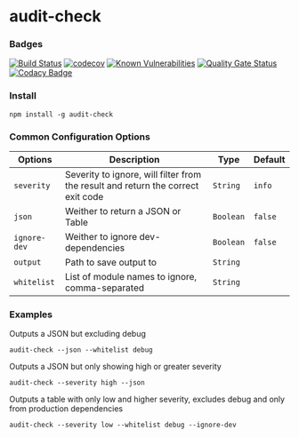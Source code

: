 # audit-check

### Badges  
[![Build Status](https://travis-ci.org/lee5i3/audit-check.svg?branch=master)](https://travis-ci.org/lee5i3/audit-check)
[![codecov](https://codecov.io/gh/lee5i3/audit-check/branch/master/graph/badge.svg)](https://codecov.io/gh/lee5i3/audit-check)
[![Known Vulnerabilities](https://snyk.io/test/github/lee5i3/audit-check/badge.svg)](https://snyk.io/test/github/lee5i3/audit-check)
[![Quality Gate Status](https://sonarcloud.io/api/project_badges/measure?project=lee5i3_audit-check&metric=alert_status)](https://sonarcloud.io/dashboard?id=lee5i3_audit-check)
[![Codacy Badge](https://api.codacy.com/project/badge/Grade/f91b80021c6d4f0cb4f1dda56f580273)](https://www.codacy.com/manual/lee5i3/audit-check?utm_source=github.com&amp;utm_medium=referral&amp;utm_content=lee5i3/audit-check&amp;utm_campaign=Badge_Grade)

### Install
```
npm install -g audit-check
```

### Common Configuration Options
| Options | Description  | Type | Default  |
|---|---|---|---|
| ```severity``` | Severity to ignore, will filter from the result and return the correct exit code | ```String```  | ```info```  |
| ```json``` | Weither to return a JSON or Table | ```Boolean```  | ```false```  |
| ```ignore-dev``` | Weither to ignore dev-dependencies  | ```Boolean```  | ```false``` |
| ```output``` | Path to save output to  | ```String```  |  |
| ```whitelist``` | List of module names to ignore, comma-separated | ```String``` | |

### Examples

Outputs a JSON but excluding debug
```
audit-check --json --whitelist debug
```

Outputs a JSON but only showing high or greater severity
```
audit-check --severity high --json
```

Outputs a table with only low and higher severity, excludes debug and only from production dependencies
```
audit-check --severity low --whitelist debug --ignore-dev
```